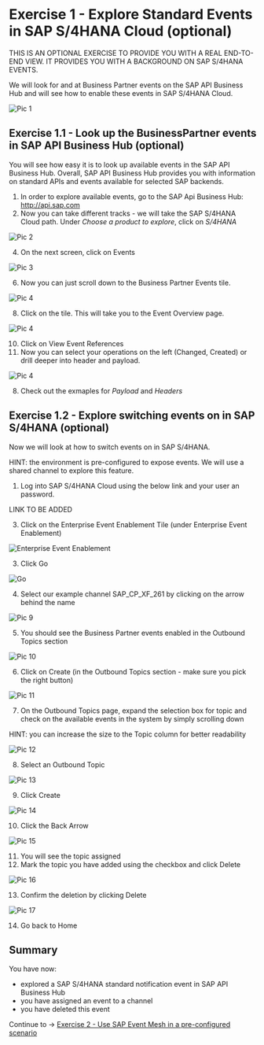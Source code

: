# Exercise 1 - Explore Standard Events in SAP S/4HANA Cloud (optional)

THIS IS AN OPTIONAL EXERCISE TO PROVIDE YOU WITH A REAL END-TO-END VIEW. IT PROVIDES YOU WITH A BACKGROUND ON SAP S/4HANA EVENTS.

We will look for and at Business Partner events on the SAP API Business Hub and will see how to enable these events in SAP S/4HANA Cloud. 

![Pic 1](/./images/IN261-ex1-1.png)

## Exercise 1.1 - Look up the BusinessPartner events in SAP API Business Hub (optional)

You will see how easy it is to look up available events in the SAP API Business Hub. Overall, SAP API Business Hub provides you with information on standard APIs and events available for selected SAP backends.

1. In order to explore available events, go to the SAP Api Business Hub: http://api.sap.com
2. Now you can take different tracks - we will take the SAP S/4HANA Cloud path. Under *Choose a product to explore*, click on *S/4HANA*

![Pic 2](/./images/IN261-ex1-2.png)

4. On the next screen, click on Events

![Pic 3](/./images/IN261-ex1-3.png)

6. Now you can just scroll down to the Business Partner Events tile.

![Pic 4](/./images/IN261-ex1-4.png)

8. Click on the tile. This will take you to the Event Overview page.

![Pic 4](/./images/IN261-ex1-5.png)

10. Click on View Event References
11. Now you can select your operations on the left (Changed, Created) or drill deeper into header and payload. 

![Pic 4](/./images/IN261-ex1-6.png)

8. Check out the exmaples for *Payload* and *Headers*

## Exercise 1.2 - Explore switching events on in SAP S/4HANA (optional)

Now we will look at how to switch events on in SAP S/4HANA.

HINT: the environment is pre-configured to expose events. We will use a shared channel to explore this feature.

1. Log into SAP S/4HANA Cloud using the below link and your user an password.

LINK TO BE ADDED

3. Click on the Enterprise Event Enablement Tile (under Enterprise Event Enablement)

![Enterprise Event Enablement](/./images/IN261-ex1-7.png)

3. Click Go

![Go](/./images/IN261-ex1-8.png)

4. Select our example channel SAP_CP_XF_261 by clicking on the arrow behind the name

![Pic 9](/./images/IN261-ex1-9.png)

5. You should see the Business Partner events enabled in the Outbound Topics section

![Pic 10](/./images/IN261-ex1-10.png)

6. Click on Create (in the Outbound Topics section - make sure you pick the right button)

![Pic 11](/./images/IN261-ex1-11.png)

7. On the Outbound Topics page, expand the selection box for topic and check on the available events in the system by simply scrolling down

HINT: you can increase the size to the Topic column for better readability

![Pic 12](/./images/IN261-ex1-12.png)

8. Select an Outbound Topic

![Pic 13](/./images/IN261-ex1-13.png)

9. Click Create

![Pic 14](/./images/IN261-ex1-14.png)

10. Click the Back Arrow

![Pic 15](/./images/IN261-ex1-15.png)

11. You will see the topic assigned
12. Mark the topic you have added using the checkbox and click Delete

![Pic 16](/./images/IN261-ex1-16.png)

13. Confirm the deletion by clicking Delete

![Pic 17](/./images/IN261-ex1-17.png)

14. Go back to Home

## Summary

You have now:

- explored a SAP S/4HANA standard notification event in SAP API Business Hub
- you have assigned an event to a channel
- you have deleted this event

Continue to -> [Exercise 2 - Use SAP Event Mesh in a pre-configured scenario](../ex2/README.md)


